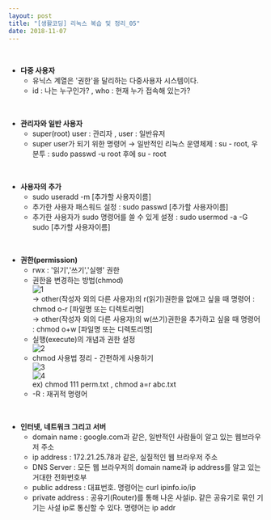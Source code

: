 ```yaml
---
layout: post
title: "[생활코딩] 리눅스 복습 및 정리_05"
date: 2018-11-07
---  
```

<br/>

* **다중 사용자**  
  * 유닉스 계열은 '권한'을 달리하는 다중사용자 시스템이다.    
  * id : 나는 누구인가? , who : 현재 누가 접속해 있는가?  
<br/>

* **관리자와 일반 사용자**  
  * super(root) user : 관리자 , user : 일반유저  
  * super user가 되기 위한 명령어 → 일반적인 리눅스 운영체제 : su - root, 우분투 : sudo passwd -u root 후에 su - root  
<br/>

* **사용자의 추가**  
  * sudo useradd -m [추가할 사용자이름]  
  * 추가한 사용자 패스워드 설정 : sudo passwd [추가할 사용자이름]  
  * 추가한 사용자가 sudo 명령어를 쓸 수 있게 설정 : sudo usermod -a -G sudo [추가할 사용자이름]  
<br/>

* **권한(permission)**  
  * rwx : '읽기','쓰기','실행' 권한  
  * 권한을 변경하는 방법(chmod)  
  ![1](https://user-images.githubusercontent.com/29648470/48106528-11134680-e27f-11e8-87df-e9bd85c8b807.PNG)  
  → other(작성자 외의 다른 사용자)의 r(읽기)권한을 없애고 싶을 때 명령어 : chmod o-r [파일명 또는 디렉토리명]  
  → other(작성자 외의 다른 사용자)의 w(쓰기)권한을 추가하고 싶을 때 명령어 : chmod o+w [파일명 또는 디렉토리명]  
  * 실행(execute)의 개념과 권한 설정  
  ![2](https://user-images.githubusercontent.com/29648470/48106812-69971380-e280-11e8-9bd7-8632926f2700.PNG)  
  * chmod 사용법 정리 - 간편하게 사용하기  
  ![3](https://user-images.githubusercontent.com/29648470/48107160-cf37cf80-e281-11e8-862a-75b17c395f22.PNG)  
  ![4](https://user-images.githubusercontent.com/29648470/48107167-d959ce00-e281-11e8-9582-5a29d581aa61.PNG)  
  ex) chmod 111 perm.txt , chmod a=r abc.txt  
  * -R : 재귀적 명령어 
<br/>

* **인터넷, 네트워크 그리고 서버**    
  * domain name : google.com과 같은, 일반적인 사람들이 알고 있는 웹브라우저 주소  
  * ip address : 172.21.25.78과 같은, 실질적인 웹 브라우저 주소    
  * DNS Server : 모든 웹 브라우저의 domain name과 ip address를 알고 있는 거대한 전화번호부  
  * public address : 대표번호. 명령어는 curl ipinfo.io/ip    
  * private address : 공유기(Router)를 통해 나온 사설ip. 같은 공유기로 묶인 기기는 사설 ip로 통신할 수 있다. 명령어는 ip addr  
<br/>  


  
  
  
  

